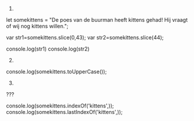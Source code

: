 1. 
let somekittens = "De poes van de buurman heeft kittens gehad! Hij vraagt of wij nog kittens willen.";



var str1=somekittens.slice(0,43);
var str2=somekittens.slice(44);


console.log(str1)
console.log(str2)



2.
console.log(somekittens.toUpperCase());




3.

???


console.log(somekittens.indexOf('kittens',));  
console.log(somekittens.lastIndexOf('kittens',));  